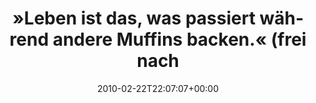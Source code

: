 ---
retweeted: false
source: <a href="http://www.apparentsoft.com/socialite" rel="nofollow">Socialite.app</a>
entities:
  hashtags: []
  symbols: []
  user_mentions:
  - name: "@smile_x *th"
    screen_name: smile_x
    indices:
    - '72'
    - '80'
    id_str: '14692865'
    id: '14692865'
  urls: []
display_text_range:
- '0'
- '81'
favorite_count: '0'
id_str: '9495632958'
truncated: false
retweet_count: '0'
id: '9495632958'
created_at: Mon Feb 22 22:07:07 +0000 2010
favorited: false
full_text: "»Leben ist das, was passiert während andere Muffins backen.« (frei nach
  [@smile_x](https://twitter.com/smile_x))"
lang: de
tags:
- pesos/twitter
date: '2010-02-22T22:07:07+00:00'
src: https://twitter.com/bascht/status/9495632958
original_url: https://twitter.com/bascht/status/9495632958
type: twitter_tweet
text: "»Leben ist das, was passiert während andere Muffins backen.« (frei nach [@smile_x](https://twitter.com/smile_x))"
title: "»Leben ist das, was passiert während andere Muffins backen.« (frei nach"

---
